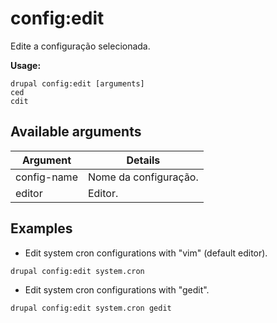# config:edit
Edite a configuração selecionada.

**Usage:**
```
drupal config:edit [arguments]
ced
cdit
```

## Available arguments
Argument | Details
---------|-------------
config-name | Nome da configuração.
editor | Editor.

## Examples
* Edit system cron configurations with "vim" (default editor).
```
drupal config:edit system.cron
```
* Edit system cron configurations with "gedit".
```
drupal config:edit system.cron gedit
```
